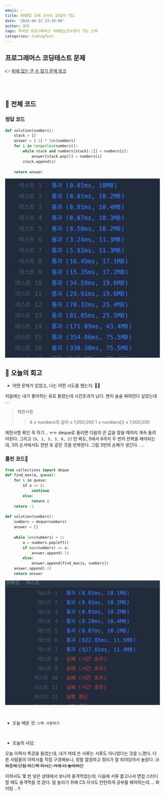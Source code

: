 ```yaml
---
emoji: ✨
title: 99클럽 코테 스터디 15일차 TIL
date: '2024-04-12 23:30:00'
author: 원희
tags: 파이썬 프로그래머스 뒤에있는큰수찾기 TIL 스택
categories: CodingTest
---
```



## 프로그래머스 코딩테스트 문제
👉 [뒤에 있는 큰 수 찾기 문제 링크](https://school.programmers.co.kr/learn/courses/30/lessons/154539)


<br>
<br>

## 🌱 전체 코드

### 정답 코드
```py
def solution(numbers):
    stack = []
    answer = [-1] * len(numbers)
    for i in range(len(numbers)):
        while stack and numbers[stack[-1]] < numbers[i]:
            answer[stack.pop()] = numbers[i]
        stack.append(i)
    
    return answer
```
!['240412_success.png](240412_success.png)


## 💬 오늘의 회고

- 어떤 문제가 있었고, 나는 어떤 시도를 했는지: 🤦‍♀️

처음에는 내가 좋아하는 큐로 돌렸는데 시간초과가 났다. 왠지 술술 짜여진다 싶었는데 ... 

 >제한사항
>> 4 ≤ numbers의 길이 ≤ 1,000,000
>> 1 ≤ numbers[i] ≤ 1,000,000

제한사항 확인 꼭 하기 .. ㅠㅠ
deque로 돌리면 다음의 큰 값을 찾을 때까지 계속 돌려야된다. 
그리고 `[9, 1, 5, 3, 6, 2]` 만 봐도, 5에서 6까지 두 번의 반복을 해야되는데, 3의 순서에서도 한번 또 같은 것을 반복한다. 그럼 3번의 손해가 생긴다. . .. 

### 틀린 코드🥲
```py
from collections import deque
def find_max(a, queue):
    for i in queue:
        if a >= i:
            continue
        else:
            return i
    return -1
    
def solution(numbers):
    numbers = deque(numbers)
    answer = []
    
    while len(numbers) > 1:
        a = numbers.popleft()
        if max(numbers) == a:
            answer.append(-1)
        else:
            answer.append(find_max(a, numbers))
    answer.append(-1)
    return answer
```
!['240412_fail.png'](240412_fail.png)






<!-- - 다른 사람의 풀이:  -->

<!-- 

👉 [다른 사람의 풀이 링크](https://school.programmers.co.kr/learn/courses/30/lessons/70129/solution_groups?language=python3) -->

<!-- ```py
``` -->

<br>

- 오늘 배운 것: `스택 사용하기`




<br>

- 오늘의 사담: 

오늘 이력서 특강을 들었는데, 내가 여태 쓴 서류는 서류도 아니었다는 것을 느꼈다. 다른 사람들의 이력서를 직접 구경해보니, 정말 깔끔하고 정리가 잘 되어있어서 놀랐다. <del>그 와중에 단점 피드백 하시는 거에 더 놀라버린</del> 

이력서도 몇 번 넣은 상태에서 보니까 충격먹었는데, 다음에 서류 붙고나서 면접 스터디할 때도 충격먹을 것 같다. 덜 놀라기 위해 CS 지식도 탄탄하게 공부를 해야하는데 ...
화이팅 .. !!



<br>
<br>









```toc

```
